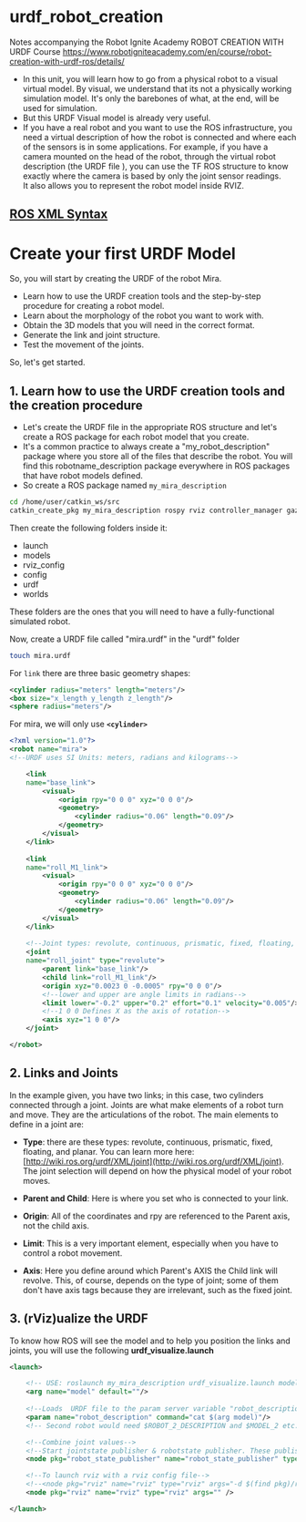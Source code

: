 #  urdf_robot_creation


Notes accompanying the Robot Ignite Academy ROBOT CREATION WITH URDF Course https://www.robotigniteacademy.com/en/course/robot-creation-with-urdf-ros/details/

 
 - In this unit, you will learn how to go from a physical robot to a visual virtual model. By visual, we understand that its not a physically working simulation model. It's only the barebones of what, at the end, will be used for simulation.  
 - But this URDF Visual model is already very useful.  
 - If you have a real robot and you want to use the ROS infrastructure, you need a virtual description of how the robot is connected and where each of the sensors is in some applications. For example, if you have a camera mounted on the head of the robot, through the virtual robot description (the URDF file ), you can use the TF ROS structure to know exactly where the camera is based by only the joint sensor readings.  
It also allows you to represent the robot model inside RVIZ.

##  [ROS XML Syntax](http://wiki.ros.org/roslaunch/XML)

# Create your first URDF Model

So, you will start by creating the URDF of the robot Mira.  

-   Learn how to use the URDF creation tools and the step-by-step procedure for creating a robot model.
-   Learn about the morphology of the robot you want to work with.
-   Obtain the 3D models that you will need in the correct format.
-   Generate the link and joint structure.
-   Test the movement of the joints.

So, let's get started.

## 1. Learn how to use the URDF creation tools and the creation procedure 

* Let's create the URDF file in the appropriate ROS structure and let's create a ROS package for each robot model that you create.  
* It's a common practice to always create a "my_robot_description" package where you store all of the files that describe the robot. You will find this robotname_description package everywhere in ROS packages that have robot models defined.
* So create a ROS package named `my_mira_description`

 ```bash
cd /home/user/catkin_ws/src  
catkin_create_pkg my_mira_description rospy rviz controller_manager gazebo_ros joint_state_publisher robot_state_publisher  
```

Then create the following folders inside it:  
-   launch
-   models
-   rviz_config
-   config
-   urdf
-   worlds

These folders are the ones that you will need to have a fully-functional simulated robot.  

Now, create a URDF file called "mira.urdf" in the "urdf" folder
```bash
touch mira.urdf
```
For `link` there are three basic geometry shapes:
```xml
<cylinder radius="meters" length="meters"/>
<box size="x_length y_length z_length"/>
<sphere radius="meters"/>
```
For mira, we will only use **`<cylinder>`**
```xml
<?xml version="1.0"?>
<robot name="mira">
<!--URDF uses SI Units: meters, radians and kilograms-->

    <link 
    name="base_link">
        <visual>
            <origin rpy="0 0 0" xyz="0 0 0"/>
            <geometry>
                <cylinder radius="0.06" length="0.09"/>
            </geometry>
        </visual>
    </link>
    
    <link 
    name="roll_M1_link">
        <visual>
            <origin rpy="0 0 0" xyz="0 0 0"/>
            <geometry>
                <cylinder radius="0.06" length="0.09"/>
            </geometry>
        </visual>
    </link>
    
    <!--Joint types: revolute, continuous, prismatic, fixed, floating, planar-->
    <joint 
    name="roll_joint" type="revolute">
        <parent link="base_link"/>
        <child link="roll_M1_link"/>
        <origin xyz="0.0023 0 -0.0005" rpy="0 0 0"/>
        <!--lower and upper are angle limits in radians-->
        <limit lower="-0.2" upper="0.2" effort="0.1" velocity="0.005"/>
        <!--1 0 0 Defines X as the axis of rotation-->
        <axis xyz="1 0 0"/>
    </joint>

</robot>     
```


## 2. Links and Joints

In the example given, you have two links; in this case, two cylinders connected through a joint. Joints are what make elements of a robot turn and move. They are the articulations of the robot. The main elements to define in a joint are:

-   **Type**: there are these types: revolute, continuous, prismatic, fixed, floating, and planar. You can learn more here:  [http://wiki.ros.org/urdf/XML/joint](http://wiki.ros.org/urdf/XML/joint). The joint selection will depend on how the physical model of your robot moves.

-   **Parent and Child**: Here is where you set who is connected to your link.

-   **Origin**: All of the coordinates and rpy are referenced to the Parent axis, not the child axis.

-   **Limit**: This is a very important element, especially when you have to control a robot movement.

-   **Axis**: Here you define around which Parent's AXIS the Child link will revolve. This, of course, depends on the type of joint; some of them don't have axis tags because they are irrelevant, such as the fixed joint.


## 3. (rViz)ualize the URDF

To know how ROS will see the model and to help you position the links and joints, you will use the following **urdf_visualize.launch**
```xml
<launch>

    <!-- USE: roslaunch my_mira_description urdf_visualize.launch model:='$(find myrobot_package)/urdf/myrobot.urdf' -->
    <arg name="model" default=""/>
    
    <!--Loads  URDF file to the param server variable "robot_description" -->
    <param name="robot_description" command="cat $(arg model)"/>
    <!-- Second robot would need $ROBOT_2_DESCRIPTION and $MODEL_2 etc.-->

    <!--Combine joint values-->
    <!--Start jointstate publisher & robotstate publisher. These publish the TFs of the URDF of the robot links and joints.-->
    <node pkg="robot_state_publisher" name="robot_state_publisher" type="state_publisher" />

    <!--To launch rviz with a rviz config file-->
    <!--<node pkg="rviz" name="rviz" type="rviz" args="-d $(find pkg)/rviz_config/rviz_config.rviz"/>-->
    <node pkg="rviz" name="rviz" type="rviz" args="" />

</launch>
```









































#
<!--stackedit_data:
eyJoaXN0b3J5IjpbMTM4OTQxMzA3NywtNjU3MjQzMzc2LC0xMT
UxNDI2NDQyLC03MDI1MzEwNDYsMTExMTAxNDkzNywtMTc2MjQ0
MTI4NCwtMjQ1NjQ2MDA5LC0xNjE4MTQ2NjA2LDE3NTIxNzkxND
NdfQ==
-->